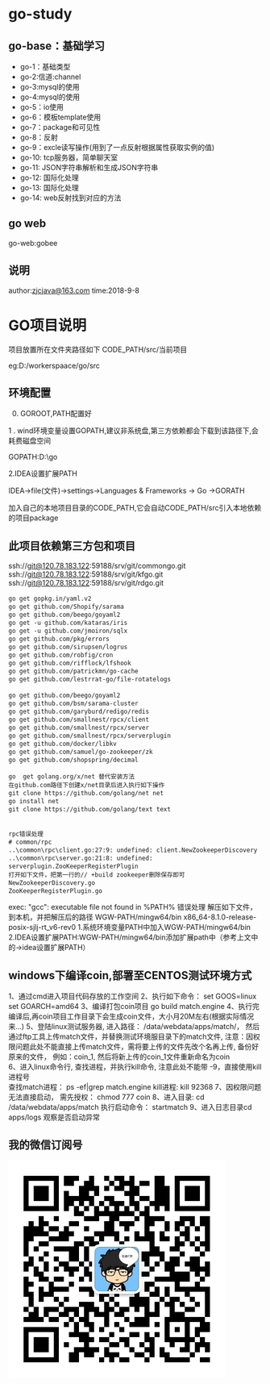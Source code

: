 ﻿# go-study


## go-base：基础学习

- go-1：基础类型
- go-2:信道:channel
- go-3:mysql的使用
- go-4:mysql的使用
- go-5：io使用
- go-6：模板template使用
- go-7：package和可见性
- go-8：反射
- go-9：excle读写操作(用到了一点反射根据属性获取实例的值)
- go-10: tcp服务器，简单聊天室
- go-11: JSON字符串解析和生成JSON字符串
- go-12: 国际化处理
- go-13: 国际化处理
- go-14:  web反射找到对应的方法


## go web
go-web:gobee



## 说明
author:zjcjava@163.com
time:2018-9-8




# GO项目说明



项目放置所在文件夹路径如下
CODE_PATH/src/当前项目

eg:D:/workerspaace/go/src




## 环境配置
0.   GOROOT,PATH配置好

1 . wind环境变量设置GOPATH,建议非系统盘,第三方依赖都会下载到该路径下,会耗费磁盘空间

GOPATH:D:\go

2.IDEA设置扩展PATH

IDEA->file(文件)->settings->Languages & Frameworks -> Go ->GORATH

加入自己的本地项目目录的CODE_PATH,它会自动CODE_PATH/src引入本地依赖的项目package


## 此项目依赖第三方包和项目


ssh://git@120.78.183.122:59188/srv/git/commongo.git
ssh://git@120.78.183.122:59188/srv/git/kfgo.git
ssh://git@120.78.183.122:59188/srv/git/rdgo.git


```
go get gopkg.in/yaml.v2
go get github.com/Shopify/sarama
go get github.com/beego/goyaml2
go get -u github.com/kataras/iris
go get -u github.com/jmoiron/sqlx
go get github.com/pkg/errors
go get github.com/sirupsen/logrus
go get github.com/robfig/cron
go get github.com/rifflock/lfshook
go get github.com/patrickmn/go-cache
go get github.com/lestrrat-go/file-rotatelogs

go get github.com/beego/goyaml2
go get github.com/bsm/sarama-cluster
go get github.com/garyburd/redigo/redis
go get github.com/smallnest/rpcx/client
go get github.com/smallnest/rpcx/server
go get github.com/smallnest/rpcx/serverplugin
go get github.com/docker/libkv
go get github.com/samuel/go-zookeeper/zk
go get github.com/shopspring/decimal

go  get golang.org/x/net 替代安装方法
在github.com路径下创建x/net目录后进入执行如下操作
git clone https://github.com/golang/net net
go install net
git clone https://github.com/golang/text text


rpc错误处理
# common/rpc
..\common\rpc\client.go:27:9: undefined: client.NewZookeeperDiscovery
..\common\rpc\server.go:21:8: undefined: serverplugin.ZooKeeperRegisterPlugin
打开如下文件，把第一行的// +build zookeeper删除保存即可
NewZookeeperDiscovery.go
ZooKeeperRegisterPlugin.go

```


exec: "gcc": executable file not found in %PATH%
错误处理
解压如下文件，到本机，并把解压后的路径 WGW-PATH/mingw64/bin
x86_64-8.1.0-release-posix-sjlj-rt_v6-rev0
1.系统环境变量PATH中加入WGW-PATH/mingw64/bin
2.IDEA设置扩展PATH:WGW-PATH/mingw64/bin添加扩展path中（参考上文中的->idea设置扩展PATH）




## windows下编译coin,部署至CENTOS测试环境方式
1、通过cmd进入项目代码存放的工作空间
2、执行如下命令：
    set GOOS=linux
    set GOARCH=amd64
3、编译打包coin项目
    go build match.engine
4、执行完编译后,再coin项目工作目录下会生成coin文件，大小月20M左右(根据实际情况来...)
5、登陆linux测试服务器, 进入路径： /data/webdata/apps/match/， 然后通过ftp工具上传match文件，并替换测试环境服目录下的match文件,
   注意：因权限问题此处不能直接上传match文件，需将要上传的文件先改个名再上传, 备份好原来的文件， 例如：coin_1,
        然后将新上传的coin_1文件重新命名为coin  
6、进入linux命令行, 查找进程，并执行kill命令, 注意此处不能带 -9，直接使用kill 进程号   
    查找match进程： ps -ef|grep match.engine
    kill进程: kill 92368
7、因权限问题无法直接启动， 需先授权： chmod 777 coin
8、进入目录: cd /data/webdata/apps/match 执行启动命令： startmatch
9、进入日志目录cd apps/logs  观察是否启动异常    



## 我的微信订阅号



![bamboo.jpg](https://raw.githubusercontent.com/BambooZhang/spring-cloud/master/bamboo.jpg)